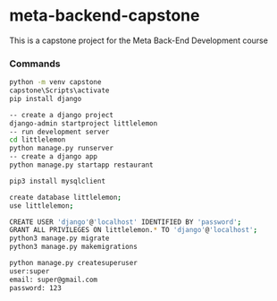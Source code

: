 # meta-backend-capstone
This is a capstone project for the Meta Back-End Development course

### Commands

``` bash
python -m venv capstone
capstone\Scripts\activate
pip install django

-- create a django project
django-admin startproject littlelemon
-- run development server
cd littlelemon
python manage.py runserver
-- create a django app 
python manage.py startapp restaurant

pip3 install mysqlclient

create database littlelemon;
use littlelemon;

CREATE USER 'django'@'localhost' IDENTIFIED BY 'password';
GRANT ALL PRIVILEGES ON littlelemon.* TO 'django'@'localhost';
python3 manage.py migrate 
python3 manage.py makemigrations

python manage.py createsuperuser
user:super
email: super@gmail.com
password: 123


```


